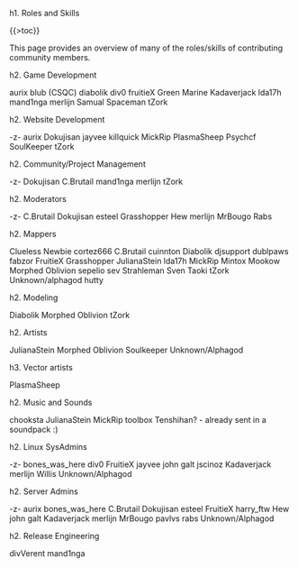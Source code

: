 h1. Roles and Skills

{{>toc}}

This page provides an overview of many of the roles/skills of contributing community members.

h2. Game Development

aurix
blub (CSQC)
diabolik
div0
fruitieX
Green Marine
Kadaverjack
lda17h
mand1nga
merlijn
Samual
Spaceman
tZork

h2. Website Development

-z-
aurix
Dokujisan
jayvee
killquick
MickRip
PlasmaSheep
Psychcf
SoulKeeper
tZork

h2. Community/Project Management

-z-
Dokujisan
C.Brutail
mand1nga
merlijn
tZork

h2. Moderators

-z-
C.Brutail
Dokujisan
esteel
Grasshopper
Hew
merlijn
MrBougo
Rabs

h2. Mappers

Clueless Newbie
cortez666
C.Brutail
cuinnton
Diabolik
djsupport
dublpaws
fabzor
FruitieX
Grasshopper
JulianaStein
lda17h
MickRip
Mintox
Mookow
Morphed
Oblivion
sepelio
sev
Strahleman
Sven
Taoki
tZork
Unknown/alphagod
hutty

h2. Modeling

Diabolik
Morphed
Oblivion
tZork

h2. Artists

JulianaStein
Morphed
Oblivion
Soulkeeper
Unknown/Alphagod

h3. Vector artists

PlasmaSheep

h2. Music and Sounds

chooksta
JulianaStein
MickRip
toolbox
Tenshihan? - already sent in a soundpack :)

h2. Linux SysAdmins

-z-
bones_was_here
div0
FruitieX
jayvee
john galt
jscinoz
Kadaverjack
merlijn
Willis
Unknown/Alphagod

h2. Server Admins

-z-
aurix
bones_was_here
C.Brutail
Dokujisan
esteel
FruitieX
harry_ftw
Hew
john galt
Kadaverjack
merlijn
MrBougo
pavlvs
rabs
Unknown/Alphagod

h2. Release Engineering

divVerent
mand1nga
